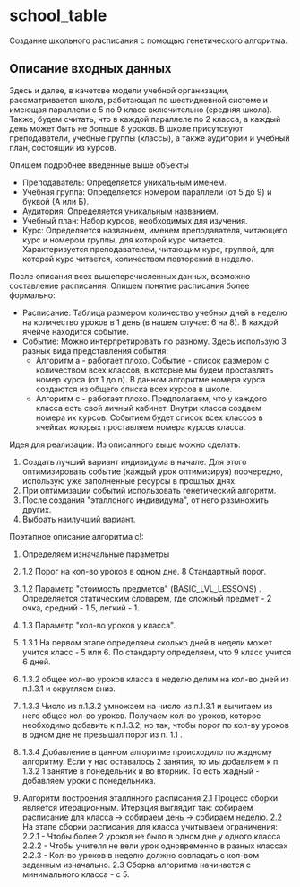 # school_table
Создание школьного расписания с помощью генетического алгоритма.

## Описание входных данных
Здесь и далее, в качетсве модели учебной организации, рассматривается школа, работающая по шестидневной системе и имеющая параллели с 5 по 9 класс включительно (средняя школа). Также, будем считать, что
в каждой параллеле по 2 класса, а каждый день может быть не больше 8 уроков. В школе присутсвуют преподаватели, учебные группы (классы), а также аудитории и учебный план, состоящий из курсов.

Опишем подробнее введенные выше объекты
  - Преподаватель: Определяется уникальным именем. 
  - Учебная группа: Определяется номером параллели (от 5 до 9) и буквой (А или Б).
  - Аудитория: Определяется уникальным названием.
  - Учебный план: Набор курсов, необходимых для изучения.
  - Курс: Определяется названием, именем преподавателя, читающего курс и номером группы, для которой курс читается. Характеризуется преподавателем, читающим курс, группой, для которой курс читается, количеством повторений в неделю.
  
После описания всех вышеперечисленных данных, возможно составление расписания. Опишем понятие расписания более формально:
  - Расписание: Таблица размером количество учебных дней в неделю на количество уроков в 1 день (в нашем случае: 6 на 8). В каждой ячейче находится событие.
  - Событие: Можно интерпретировать по разному. Здесь использую 3 разных вида представления события:
    - Алгоритм а - работает плохо. Событие - список размером с количеством всех классов, в которые мы будем проставлять номер курса (от 1 до n). В данном алгоритме номера курса создаются из общего списка всех курсов в школе.
    - Алгоритм c - работает плохо. Предполагаем, что у каждого класса есть свой личный кабинет. Внутри класса создаем номера их курсов. Событием будет список всех классов в ячейках которых проставляем номера курсов класса. 
 
 
 Идея для реализации:
  Из описанного выше можно сделать:
  1) Создать лучший вариант индивидума в начале. Для этого оптимизировать событие (каждый урок оптимизируя) поочередно, использую уже заполненные ресурсы в прошлых днях.
  2) При оптимизации событий использовать генетический алгоритм.
  3) После создания "эталлоного индивидума", от него размножить других.
  4) Выбрать наилучший вариант.


Поэтапное описание алгоритма с!:
1. Определяем изначальные параметры
2. 1.2 Порог на кол-во уроков в одном дне. 8 Стандартный порог.
3. 1.2 Параметр "стоимость предметов" (BASIC_LVL_LESSONS) . Определяется статическим словарем, где сложный предмет - 2 очка, средний - 1.5, легкий - 1.
4. 1.3 Параметр "кол-во уроков у класса". 
5. 1.3.1 На первом этапе определяем сколько дней в недели может учится класс - 5 или 6. По стандарту определяем, что 9 класс учится 6 дней. 
6. 1.3.2 общее кол-во уроков класса в неделю делим на кол-во дней из п.1.3.1 и округляем вниз.
7. 1.3.3 Число из п.1.3.2 умножаем на число из п.1.3.1 и вычитаем из него общее кол-во уроков. Получаем кол-во уроков, которое необходимо добавить к п.1.3.2, но так, чтобы порог по кол-ву уроков в одном дне не превышал порог из п. 1.1 .
8. 1.3.4 Добавление в данном алгоритме происходило по жадному алгоритму. Если у нас оставалось 2 занятия, то мы добавляем к п. 1.3.2 1 занятие в понедельник и во вторник. То есть жадный - добавляем уроки с понедельника.
        
2.  Алгоритм построения эталлнного расписания
  2.1 Процесс сборки является итерационным. Итерация выглядит так: собираем расписание для класса -> собираем день -> собираем неделю.
  2.2 На этапе сборки расписания для класса учитываем ограничения:
    2.2.1 - Чтобы более 2 уроков не было в одном дне у одного класса
    2.2.2 - Чтобы учителя не вели урок одновременно в разных классах
    2.2.3 - Кол-во уроков в неделю должно совпадать с кол-вом заданным изначально.
  2.3 Сборка алгоритма начинается с минимального класса - с 5.
